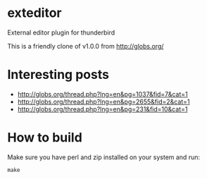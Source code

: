 exteditor
=========

External editor plugin for thunderbird

This is a friendly clone of v1.0.0 from http://globs.org/


Interesting posts
=================

* http://globs.org/thread.php?lng=en&pg=1037&fid=7&cat=1
* http://globs.org/thread.php?lng=en&pg=2655&fid=2&cat=1
* http://globs.org/thread.php?lng=en&pg=231&fid=10&cat=1

How to build
============

Make sure you have perl and zip installed on your system and run:

    make
